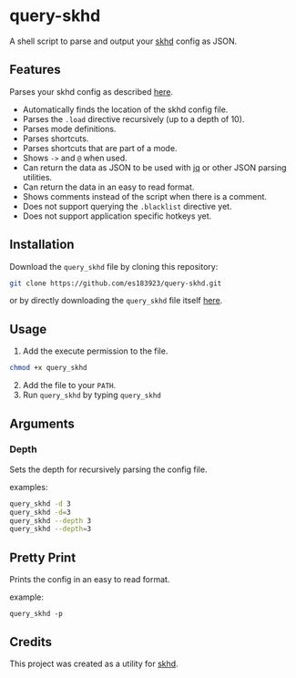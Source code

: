 # query-skhd
A shell script to parse and output your [skhd](https://github.com/koekeishiya/skhd) config as JSON.

## Features

Parses your skhd config as described [here](https://github.com/koekeishiya/skhd/blob/b659b90576cf88100b52ca6ab9270d84af7e579b/README.md).

-  Automatically finds the location of the skhd config file.
-  Parses the `.load` directive recursively (up to a depth of 10).
-  Parses mode definitions.
-  Parses shortcuts.
-  Parses shortcuts that are part of a mode.
-  Shows `->` and `@` when used.
-  Can return the data as JSON to be used with [jq](https://github.com/stedolan/jq) or other JSON parsing utilities.
-  Can return the data in an easy to read format.
-  Shows comments instead of the script when there is a comment.
-  Does not support querying the `.blacklist` directive yet.
-  Does not support application specific hotkeys yet.

## Installation

Download the `query_skhd` file by cloning this repository:
```sh
git clone https://github.com/es183923/query-skhd.git
```
or by directly downloading the `query_skhd` file itself [here](https://raw.githubusercontent.com/es183923/query-skhd/main/query_skhd).

## Usage

1. Add the execute permission to the file.
```sh
chmod +x query_skhd
```
2. Add the file to your `PATH`.
3. Run `query_skhd` by typing `query_skhd`

## Arguments

### Depth

Sets the depth for recursively parsing the config file.

examples:

```sh
query_skhd -d 3
query_skhd -d=3
query_skhd --depth 3
query_skhd --depth=3
```

## Pretty Print

Prints the config in an easy to read format.

example:

```
query_skhd -p
```
## Credits
This project was created as a utility for [skhd](https://github.com/stedolan/jq).
